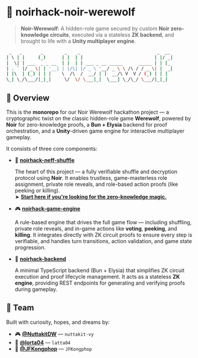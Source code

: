 # 🐺 noirhack-noir-werewolf

> **Noir-Werewolf**: A hidden-role game secured by custom **Noir zero-knowledge circuits**, executed via a stateless **ZK backend**, and brought to life with a **Unity multiplayer engine**.

```bash
 _   _       _        _    _                             _  __
| \ | |     (_)      | |  | |                           | |/ _|
|  \| | ___  _ _ __  | |  | | ___ _ __ _____      _____ | | |_
| . ` |/ _ \| | '__| | |/\| |/ _ \ '__/ _ \ \ /\ / / _ \| |  _|
| |\  | (_) | | |    \  /\  /  __/ | |  __/\ V  V / (_) | | |
\_| \_/\___/|_|_|     \/  \/ \___|_|  \___| \_/\_/ \___/|_|_|
```

## 🧭 Overview

This is the **monorepo** for our Noir Werewolf hackathon project — a cryptographic twist on the classic hidden-role game **Werewolf**, powered by **Noir** for zero-knowledge proofs, a **Bun + Elysia** backend for proof orchestration, and a **Unity**-driven game engine for interactive multiplayer gameplay.

It consists of three core components:

- 🔐 [**noirhack-neff-shuffle**](https://github.com/lorta04/noirhack-neff-shuffle)

  The heart of this project — a fully verifiable shuffle and decryption protocol using **Noir**. It enables trustless, game-masterless role assignment, private role reveals, and role-based action proofs (like peeking or killing).  
  ➤ [**Start here if you're looking for the zero-knowledge magic.**](https://github.com/lorta04/noirhack-neff-shuffle)

- 🎮 [**noirhack-game-engine**](https://github.com/NuttakitDW/noirhack-game-engine)

  A rule-based engine that drives the full game flow — including shuffling, private role reveals, and in-game actions like **voting**, **peeking**, and **killing**. It integrates directly with ZK circuit proofs to ensure every step is verifiable, and handles turn transitions, action validation, and game state progression.

- 🧠 [**noirhack-backend**](https://github.com/NuttakitDW/noirhack-noir-werewolf)

  A minimal TypeScript backend (Bun + Elysia) that simplifies ZK circuit execution and proof lifecycle management. It acts as a stateless **ZK engine**, providing REST endpoints for generating and verifying proofs during gameplay.

## 👥 Team

Built with curiosity, hopes, and dreams by:

- 🎮 [**@NuttakitDW**](https://github.com/NuttakitDW) — `nuttakit-vy`
- 🔐 [**@lorta04**](https://github.com/lorta04) — `latta04`
- 🧠 [**@JFKongphop**](https://github.com/JFKongphop) — `JFKongphop`
